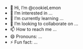- 👋 Hi, I’m @cookieLemon
- 👀 I’m interested in ...
- 🌱 I’m currently learning ...
- 💞️ I’m looking to collaborate on ...
- 📫 How to reach me ...
- 😄 Pronouns: ...
- ⚡ Fun fact: ...

<!---
cookieLemon/cookieLemon is a ✨ special ✨ repository because its `README.md` (this file) appears on your GitHub profile.
You can click the Preview link to take a look at your changes.
--->
